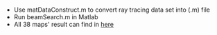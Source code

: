 #### 

* Use matDataConstruct.m to convert ray tracing data set into (.m) file
* Run beamSearch.m in Matlab
* All 38 maps' result can find in [here](https://github.com/nyu-wireless/mmwRobotNav/tree/main/mmwave_channel_modeling/data)
